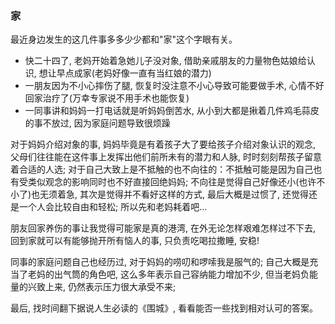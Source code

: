 ### 家
最近身边发生的这几件事多多少少都和"家"这个字眼有关。
- 快二十四了, 老妈开始着急她儿子没对象, 借助亲戚朋友的力量物色姑娘给认识, 想让早点成家(老妈好像一直有当红娘的潜力)
- 一朋友因为不小心摔伤了腿, 恢复时没注意不小心导致可能要做手术, 心情不好回家治疗了(万幸专家说不用手术也能恢复)
- 一同事讲和妈妈一打电话就是听妈妈倒苦水, 从小到大都是揪着几件鸡毛蒜皮的事不放过, 因为家庭问题导致很烦躁

对于妈妈介绍对象的事, 妈妈毕竟是有着孩子大了要给孩子介绍对象认识的观念, 父母们往往能在这件事上发挥出他们前所未有的潜力和人脉, 时时刻刻帮孩子留意着合适的人选; 对于自己大致上是不抵触的也不向往的：不抵触可能是因为自己也有受类似观念的影响同时也不好直接回绝妈妈; 不向往是觉得自己好像还小(也许不小了)也无须着急, 其次是觉得并不看好这样的方式, 最后大概是过惯了, 还觉得还是一个人会比较自由和轻松; 所以先和老妈耗着吧...  

朋友回家养伤的事让我觉得可能家是真的港湾, 在外无论怎样艰难怎样过不下去, 回到家就可以有能够抛开所有恼人的事, 只负责吃喝拉撒睡, 安稳!  

同事的家庭问题自己也经历过, 对于妈妈的唠叨和啰嗦我是服气的; 自己大概是充当了老妈的出气筒的角色吧, 这么多年表示自己容纳能力增加不少, 但当老妈负能量的兴致上来, 仍然表示压力很大承受不来;

最后, 找时间翻下据说人生必读的《围城》, 看看能否一些找到相对认可的答案。

